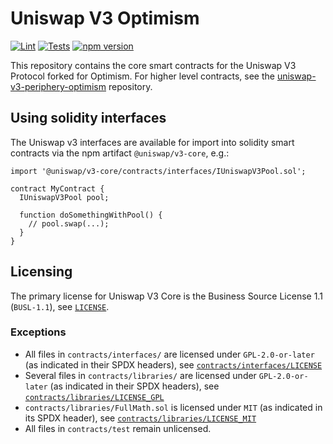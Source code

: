 # Uniswap V3 Optimism

[![Lint](https://github.com/Uniswap/uniswap-v3-core-optimism/actions/workflows/lint.yml/badge.svg)](https://github.com/Uniswap/uniswap-v3-core-optimism/actions/workflows/lint.yml)
[![Tests](https://github.com/Uniswap/uniswap-v3-core-optimism/actions/workflows/tests.yml/badge.svg)](https://github.com/Uniswap/uniswap-v3-core-optimism/actions/workflows/tests.yml)
[![npm version](https://img.shields.io/npm/v/@uniswap/v3-core/latest.svg)](https://www.npmjs.com/package/@uniswap/v3-core/v/latest)

This repository contains the core smart contracts for the Uniswap V3 Protocol forked for Optimism.
For higher level contracts, see the [uniswap-v3-periphery-optimism](https://github.com/Uniswap/uniswap-v3-periphery-optimism)
repository.

## Using solidity interfaces

The Uniswap v3 interfaces are available for import into solidity smart contracts
via the npm artifact `@uniswap/v3-core`, e.g.:

```solidity
import '@uniswap/v3-core/contracts/interfaces/IUniswapV3Pool.sol';

contract MyContract {
  IUniswapV3Pool pool;

  function doSomethingWithPool() {
    // pool.swap(...);
  }
}

```

## Licensing

The primary license for Uniswap V3 Core is the Business Source License 1.1 (`BUSL-1.1`), see [`LICENSE`](./LICENSE).

### Exceptions

- All files in `contracts/interfaces/` are licensed under `GPL-2.0-or-later` (as indicated in their SPDX headers), see [`contracts/interfaces/LICENSE`](./contracts/interfaces/LICENSE)
- Several files in `contracts/libraries/` are licensed under `GPL-2.0-or-later` (as indicated in their SPDX headers), see [`contracts/libraries/LICENSE_GPL`](contracts/libraries/LICENSE_GPL)
- `contracts/libraries/FullMath.sol` is licensed under `MIT` (as indicated in its SPDX header), see [`contracts/libraries/LICENSE_MIT`](contracts/libraries/LICENSE_MIT)
- All files in `contracts/test` remain unlicensed.
